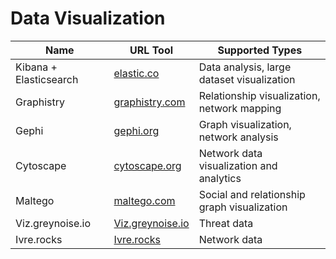 # Data Visualization

| Name             | URL Tool                                            | Supported Types                             |
|------------------|-----------------------------------------------------|---------------------------------------------|
| Kibana + Elasticsearch | [elastic.co](https://www.elastic.co/kibana/) | Data analysis, large dataset visualization |
| Graphistry       | [graphistry.com](https://www.graphistry.com/)       | Relationship visualization, network mapping |
| Gephi            | [gephi.org](https://gephi.org/)                    | Graph visualization, network analysis      |
| Cytoscape        | [cytoscape.org](https://cytoscape.org/)            | Network data visualization and analytics   |
| Maltego          | [maltego.com](https://www.maltego.com/)            | Social and relationship graph visualization |
| Viz.greynoise.io        | [Viz.greynoise.io](https://viz.greynoise.io)            | Threat data |
| Ivre.rocks       | [Ivre.rocks](https://ivre.rocks)            | Network data |
